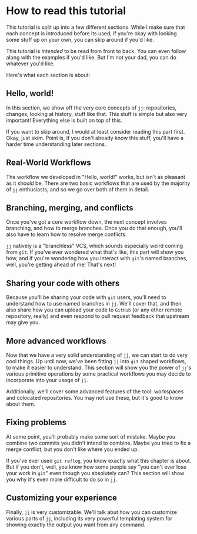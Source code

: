 # How to read this tutorial

This tutorial is split up into a few different sections. While I make sure that
each concept is introduced before its used, if you're okay with looking some
stuff up on your own, you can skip around if you'd like. 

This tutorial is *intended* to be read from front to back. You can even follow
along with the examples if you'd like. But I'm not your dad, you can do whatever
you'd like.

Here's what each section is about:

## Hello, world!

In this section, we show off the very core concepts of `jj`: repositories,
changes, looking at history, stuff like that. This stuff is simple but also
very important! Everything else is built on top of this.

If you want to skip around, I would at least consider reading this part first.
Okay, just skim. Point is, if you don't already know this stuff, you'll have a
harder time understanding later sections.

## Real-World Workflows

The workflow we developed in "Hello, world!" works, but isn't as pleasant as it
should be. There are two basic workflows that are used by the majority of `jj`
enthusiasts, and so we go over both of them in detail.

## Branching, merging, and conflicts

Once you've got a core workflow down, the next concept involves branching, and
how to merge branches. Once you do that enough, you'll also have to learn how
to resolve merge conflicts.

`jj` natively is a "branchless" VCS, which sounds especially weird coming from
`git`. If you've ever wondered what that's like, this part will show you how,
and if you're wondering how you interact with `git`'s named branches, well,
you're getting ahead of me! That's next!

## Sharing your code with others

Because you'll be sharing your code with `git` users, you'll need to understand
how to use named branches in `jj`. We'll cover that, and then also share how you
can upload your code to `GitHub` (or any other remote repository, really) and
even respond to pull request feedback that upstream may give you.

## More advanced workflows

Now that we have a very solid understanding of `jj`, we can start to do very
cool things. Up until now, we've been fitting `jj` into `git` shaped workflows,
to make it easier to understand. This section will show you the power of `jj`'s
various primitive operations by some practical workflows you may decide to
incorporate into your usage of `jj`.

Additionally, we'll cover some advanced features of the tool: workspaces and
colocated repositories. You may not use these, but it's good to know about them.

## Fixing problems

At some point, you'll probably make some sort of mistake. Maybe you combine two
commits you didn't intend to combine. Maybe you tried to fix a merge conflict,
but you don't like where you ended up.

If you've ever used `git reflog`, you know exactly what this chapter is about.
But if you don't, well, you know how some people say "you can't ever lose your
work in `git`" even though you absolutely can? This section will show you why
it's even more difficult to do so in `jj`.

## Customizing your experience

Finally, `jj` is very customizable. We'll talk abut how you can customize
various parts of `jj`, including its very powerful templating system for showing
exactly the output you want from any command.
